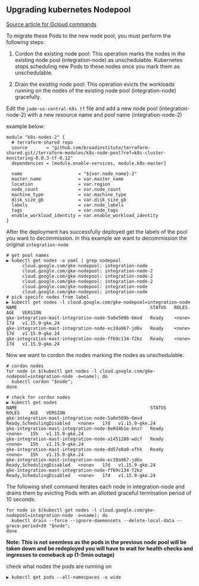 ## Upgrading kubernetes Nodepool

[Source article for Gcloud commands](https://cloud.google.com/kubernetes-engine/docs/tutorials/migrating-node-pool)

To migrate these Pods to the new node pool, you must perform the following steps:

1. Cordon the existing node pool: This operation marks the nodes in the existing node pool (integration-node) as unschedulable. Kubernetes stops scheduling new Pods to these nodes once you mark them as unschedulable.

2. Drain the existing node pool: This operation evicts the workloads running on the nodes of the existing node pool (integration-node) gracefully.

Edit the `jade-us-central-k8s.tf` file and add a new node pool (integration-node-2) with a new resource name and pool name (integration-node-2)

example below:

```
module "k8s-nodes-2" {
  # terraform-shared repo
  source       = "github.com/broadinstitute/terraform-shared.git//terraform-modules/k8s-node-pool?ref=k8s-cluster-monitoring-0.0.3-tf-0.12"
  dependencies = [module.enable-services, module.k8s-master]

  name                     = "${var.node_name}-2"
  master_name              = var.master_name
  location                 = var.region
  node_count               = var.node_count
  machine_type             = var.machine_type
  disk_size_gb             = var.disk_size_gb
  labels                   = var.node_labels
  tags                     = var.node_tags
  enable_workload_identity = var.enable_workload_identity
}
```
After the deployment has successfully deployed get the labels of the pool you want to decommission. In this example we want to decommission the original `integration-node`
```
# get pool names
▶ kubectl get nodes -o yaml | grep nodepool
      cloud.google.com/gke-nodepool: integration-node
      cloud.google.com/gke-nodepool: integration-node-2
      cloud.google.com/gke-nodepool: integration-node-2
      cloud.google.com/gke-nodepool: integration-node-2
      cloud.google.com/gke-nodepool: integration-node
      cloud.google.com/gke-nodepool: integration-node
# pick specifc nodes from label
▶ kubectl get nodes -l cloud.google.com/gke-nodepool=integration-node
NAME                                                  STATUS   ROLES    AGE   VERSION
gke-integration-mast-integration-node-5a0e509b-6mxd   Ready    <none>   17d   v1.15.9-gke.24
gke-integration-mast-integration-node-ec19a967-jd6v   Ready    <none>   17d   v1.15.9-gke.24
gke-integration-mast-integration-node-ff69c134-f2kz   Ready    <none>   17d   v1.15.9-gke.24
```
Now we want to cordon the nodes marking the nodes as unschedulable.

```
# cordon nodes
for node in $(kubectl get nodes -l cloud.google.com/gke-nodepool=integration-node -o=name); do
  kubectl cordon "$node";
done

# check for cordon nodes
▶ kubectl get nodes
NAME                                                  STATUS                     ROLES    AGE   VERSION
gke-integration-mast-integration-node-5a0e509b-6mxd   Ready,SchedulingDisabled   <none>   17d   v1.15.9-gke.24
gke-integration-mast-integration-node-8e0d4b1e-bnzr   Ready                      <none>   15h   v1.15.9-gke.24
gke-integration-mast-integration-node-a1451288-wdcf   Ready                      <none>   15h   v1.15.9-gke.24
gke-integration-mast-integration-node-dd57e8a0-xfhk   Ready                      <none>   15h   v1.15.9-gke.24
gke-integration-mast-integration-node-ec19a967-jd6v   Ready,SchedulingDisabled   <none>   17d   v1.15.9-gke.24
gke-integration-mast-integration-node-ff69c134-f2kz   Ready,SchedulingDisabled   <none>   17d   v1.15.9-gke.24
```
The following shell command iterates each node in integration-node and drains them by evicting Pods with an allotted graceful termination period of 10 seconds:
```
for node in $(kubectl get nodes -l cloud.google.com/gke-nodepool=integration-node -o=name); do
  kubectl drain --force --ignore-daemonsets --delete-local-data --grace-period=30 "$node";
done
```
**Note: This is not seemless as the pods in the previous node pool will be taken down and be redeployed you will have to wait for health checks and ingresses to comeback up (1-5min outage)**

check what nodes the pods are running on
```
▶ kubectl get pods --all-namespaces -o wide
```
